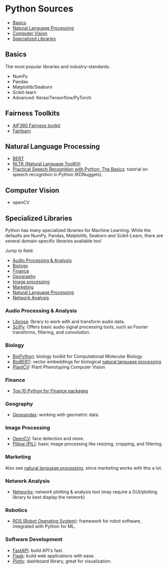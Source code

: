 # Python Sources

- [Basics](#basics)
- [Natural Language Processing](#natural-language-processing)
- [Computer Vision](#computer-vision)
- [Specialized Libraries](#specialized-libraries)

## Basics

The most popular libraries and industry-standards.

- NumPy
- Pandas
- Matplotlib/Seaborn
- Scikit-learn
- Advanced: Keras/Tensorflow/PyTorch

## Fairness Toolkits

- [AIF360 Fairness toolkit](https://github.com/Trusted-AI/AIF360)
- [Fairlearn](https://fairlearn.org/)

## Natural Language Processing

- [BERT](https://en.wikipedia.org/wiki/BERT_(language_model))
- [NLTK (Natural Language ToolKit)](https://www.nltk.org/)
- [Practical Speech Recognition with Python: The Basics](https://www.kdnuggets.com/2019/07/practical-speech-recognition-python-basics.html): 
tutorial on speech recognition in Python (KDNuggets).

## Computer Vision

- openCV

## Specialized Libraries

Python has many specialized libraries for Machine Learning. While the defaults are NumPy, Pandas, Matplotlib, Seaborn and Scikit-Learn, there are several domain-specific 
libraries available too!

Jump to field:

- [Audio Processing & Analysis](#audio-processing--analysis)
- [Biology](#biology)
- [Finance](#finance)
- [Geography](#geography)
- [Image processing](#image-processing)
- [Marketing](#marketing)
- [Natural Language Processing](#natural-language-processing)
- [Network Analysis](#network-analysis)

### Audio Processing & Analysis

- [Librosa](https://librosa.org/doc/latest/index.html): library to work with and transform audio data.
- [SciPy](https://scipy.org/): Offers basic audio signal processing tools, such as Fourier transforms, filtering, and convolution.

### Biology

- [BioPython](https://biopython.org/): biology toolkit for Computational Molecular Biology
- [BioBERT](https://academic.oup.com/bioinformatics/article/36/4/1234/5566506): vector embeddings 
for biological [natural language processing](#natural-language-processing).
- [PlantCV](https://plantcv.org/): Plant Phenotyping Computer Vision

### Finance

- [Top 10 Python for Finance packages](https://www.activestate.com/blog/top-10-python-packages-for-finance-and-financial-modeling/)

### Geography

- [Geopandas](https://geopandas.org/en/stable/): working with geometric data.

### Image Processing

- [OpenCV](https://opencv.org/): face detection and more.
- [Pillow (PIL)](https://pypi.org/project/pillow/): basic image processing like resizing, cropping, and filtering.

### Marketing

Also see [natural language processing](#natural-language-processing), since marketing 
works with this a lot.

### Network Analysis

- [Networkx](https://networkx.org/): network plotting & analysis tool (may require 
a GUI/plotting library to best display the network)

### Robotics

- [ROS (Robot Operating System)](https://www.ros.org/): framework for robot software, integrated with Python for ML.

### Software Development

- [FastAPI](https://fastapi.tiangolo.com/): build API's fast.
- [Flask](https://flask.palletsprojects.com/en/3.0.x/): build web applications with ease.
- [Plotly](https://plotly.com/python/): dashboard library, great for visualization.